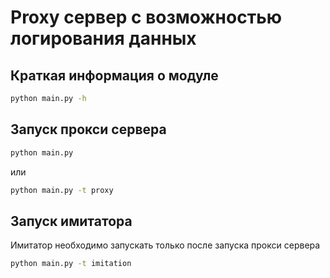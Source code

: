 # Proxy сервер с возможностью логирования данных

## Краткая информация о модуле

```bash
python main.py -h
```

## Запуск прокси сервера

```bash
python main.py
```

или

```bash
python main.py -t proxy
```

## Запуск имитатора

Имитатор необходимо запускать только после запуска прокси сервера

```bash
python main.py -t imitation
```
